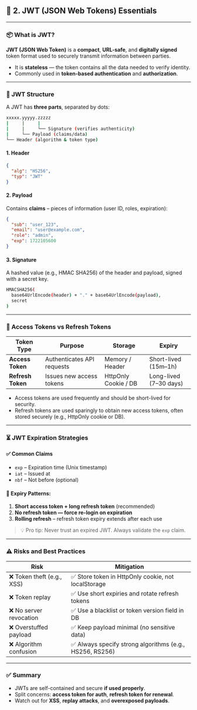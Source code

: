 

## 🔑 2. JWT (JSON Web Tokens) Essentials

---

### 📦 What is JWT?

**JWT (JSON Web Token)** is a **compact**, **URL-safe**, and **digitally signed** token format used to securely transmit information between parties.

- It is **stateless** — the token contains all the data needed to verify identity.
- Commonly used in **token-based authentication** and **authorization**.

---

### 🧬 JWT Structure

A JWT has **three parts**, separated by dots:

```bash
xxxxx.yyyyy.zzzzz
|     |     |
|     |     └── Signature (verifies authenticity)
|     └── Payload (claims/data)
└── Header (algorithm & token type)
```

#### 1. **Header**

```json
{
  "alg": "HS256",
  "typ": "JWT"
}
```

#### 2. **Payload**

Contains **claims** – pieces of information (user ID, roles, expiration):

```json
{
  "sub": "user_123",
  "email": "user@example.com",
  "role": "admin",
  "exp": 1722105600
}
```

#### 3. **Signature**

A hashed value (e.g., HMAC SHA256) of the header and payload, signed with a secret key.

```bash
HMACSHA256(
  base64UrlEncode(header) + "." + base64UrlEncode(payload),
  secret
)
```

---

### 🔁 Access Tokens vs Refresh Tokens

| Token Type        | Purpose                    | Storage              | Expiry                 |
| ----------------- | -------------------------- | -------------------- | ---------------------- |
| **Access Token**  | Authenticates API requests | Memory / Header      | Short-lived (15m–1h)   |
| **Refresh Token** | Issues new access tokens   | HttpOnly Cookie / DB | Long-lived (7–30 days) |

- Access tokens are used frequently and should be short-lived for security.
- Refresh tokens are used sparingly to obtain new access tokens, often stored securely (e.g., HttpOnly cookie or DB).

---

### ⏳ JWT Expiration Strategies

#### ✅ Common Claims

- `exp` – Expiration time (Unix timestamp)
- `iat` – Issued at
- `nbf` – Not before (optional)

#### 🔄 Expiry Patterns:

1. **Short access token + long refresh token** (recommended)
2. **No refresh token — force re-login on expiration**
3. **Rolling refresh** – refresh token expiry extends after each use

> 💡 Pro tip: Never trust an expired JWT. Always validate the `exp` claim.

---

### ⚠️ Risks and Best Practices

| Risk                       | Mitigation                                               |
| -------------------------- | -------------------------------------------------------- |
| ❌ Token theft (e.g., XSS) | ✅ Store token in HttpOnly cookie, not localStorage      |
| ❌ Token replay            | ✅ Use short expiries and rotate refresh tokens          |
| ❌ No server revocation    | ✅ Use a blacklist or token version field in DB          |
| ❌ Overstuffed payload     | ✅ Keep payload minimal (no sensitive data)              |
| ❌ Algorithm confusion     | ✅ Always specify strong algorithms (e.g., HS256, RS256) |

---

### ✅ Summary

- JWTs are self-contained and secure **if used properly**.
- Split concerns: **access token for auth**, **refresh token for renewal**.
- Watch out for **XSS**, **replay attacks**, and **overexposed payloads**.

